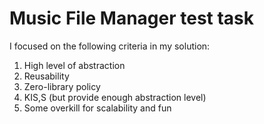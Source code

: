 # Music File Manager test task  

I focused on the following criteria in my solution: 
1. High level of abstraction 
2. Reusability
3. Zero-library policy
4. KIS,S (but provide enough abstraction level)
5. Some overkill for scalability and fun
